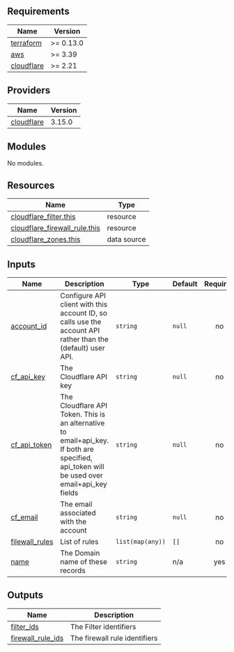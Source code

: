 ## Requirements

| Name | Version |
|------|---------|
| <a name="requirement_terraform"></a> [terraform](#requirement\_terraform) | >= 0.13.0 |
| <a name="requirement_aws"></a> [aws](#requirement\_aws) | >= 3.39 |
| <a name="requirement_cloudflare"></a> [cloudflare](#requirement\_cloudflare) | >= 2.21 |

## Providers

| Name | Version |
|------|---------|
| <a name="provider_cloudflare"></a> [cloudflare](#provider\_cloudflare) | 3.15.0 |

## Modules

No modules.

## Resources

| Name | Type |
|------|------|
| [cloudflare_filter.this](https://registry.terraform.io/providers/cloudflare/cloudflare/latest/docs/resources/filter) | resource |
| [cloudflare_firewall_rule.this](https://registry.terraform.io/providers/cloudflare/cloudflare/latest/docs/resources/firewall_rule) | resource |
| [cloudflare_zones.this](https://registry.terraform.io/providers/cloudflare/cloudflare/latest/docs/data-sources/zones) | data source |

## Inputs

| Name | Description | Type | Default | Required |
|------|-------------|------|---------|:--------:|
| <a name="input_account_id"></a> [account\_id](#input\_account\_id) | Configure API client with this account ID, so calls use the account API rather than the (default) user API. | `string` | `null` | no |
| <a name="input_cf_api_key"></a> [cf\_api\_key](#input\_cf\_api\_key) | The Cloudflare API key | `string` | `null` | no |
| <a name="input_cf_api_token"></a> [cf\_api\_token](#input\_cf\_api\_token) | The Cloudflare API Token. This is an alternative to email+api\_key. If both are specified, api\_token will be used over email+api\_key fields | `string` | `null` | no |
| <a name="input_cf_email"></a> [cf\_email](#input\_cf\_email) | The email associated with the account | `string` | `null` | no |
| <a name="input_filewall_rules"></a> [filewall\_rules](#input\_filewall\_rules) | List of rules | `list(map(any))` | `[]` | no |
| <a name="input_name"></a> [name](#input\_name) | The Domain name of these records | `string` | n/a | yes |

## Outputs

| Name | Description |
|------|-------------|
| <a name="output_filter_ids"></a> [filter\_ids](#output\_filter\_ids) | The Filter identifiers |
| <a name="output_firewall_rule_ids"></a> [firewall\_rule\_ids](#output\_firewall\_rule\_ids) | The firewall rule identifiers |
